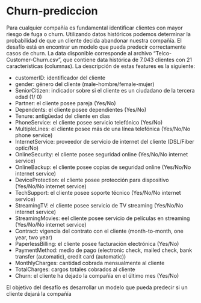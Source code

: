 # Churn-prediccion

Para cualquier compañía es fundamental identificar clientes con mayor riesgo de fuga o churn. Utilizando datos históricos podemos determinar la probabilidad de que un cliente decida abandonar nuestra compañía. El desafío está en encontrar un modelo que pueda predecir correctamente casos de churn. 
La data disponible corresponde al archivo “Telco-Customer-Churn.csv”, que contiene data histórica de 7.043 clientes con 21 características (columnas). La descripción de estas features es la siguiente: 
-	customerID: identificador del cliente
-	gender: género del cliente (male-hombre/female-mujer)
-	SeniorCitizen: indicador sobre si el cliente es un ciudadano de la tercera edad (1/ 0)
-	Partner: el cliente posee pareja (Yes/No) 
-	Dependents: el cliente posee dependientes (Yes/No) 
-	Tenure: antigüedad del cliente en días 
-	PhoneService: el cliente posee servicio telefónico (Yes/No)
-	MultipleLines: el cliente posee más de una línea telefónica (Yes/No/No phone service)
-	InternetService: proveedor de servicio de internet del cliente (DSL/Fiber optic/No)
-	OnlineSecurity: el cliente posee seguridad online (Yes/No/No internet service)
-	OnlineBackup: el cliente posee copias de seguridad online (Yes/No/No internet service)
-	DeviceProtection: el cliente posee protección para dispositivo (Yes/No/No internet service)
-	TechSupport: el cliente posee soporte técnico (Yes/No/No internet service)
-	StreamingTV: el cliente posee servicio de TV streaming (Yes/No/No internet service)
-	StreamingMovies: eel cliente posee servicio de películas en streaming (Yes/No/No internet service) 
-	Contract: vigencia del contrato con el cliente (month-to-month, one year, two year)
-	PaperlessBilling: el cliente posee facturación electrónica (Yes/No)
-	PaymentMethod: medio de pago (electronic check, mailed check, bank transfer (automatic), credit card (automatic))
-	MonthlyCharges: cantidad cobrada mensualmente al cliente 
-	TotalCharges: cargos totales cobrados al cliente
-	Churn: el cliente ha dejado la compañía en el último mes (Yes/No)

El objetivo del desafío es desarrollar un modelo que pueda predecir si un cliente dejará la compañía
